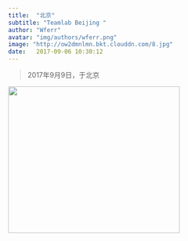 ```yaml
---
title:  "北京"
subtitle: "Teamlab Beijing "
author: "Wferr"
avatar: "img/authors/wferr.png"
image: "http://ow2dmnlmn.bkt.clouddn.com/8.jpg"
date:   2017-09-06 10:30:12
---
```


<blockquote class="blockquote-center">2017年9月9日，于北京</blockquote>

<img width="350" height="300" src="http://ow2dmnlmn.bkt.clouddn.com/8.jpg"/>